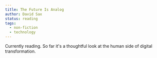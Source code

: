 ```yaml
---
title: The Future Is Analog
author: David Sax
status: reading
tags:
  - non-fiction
  - technology
---
```

Currently reading. So far it's a thoughtful look at the human side of digital transformation.
